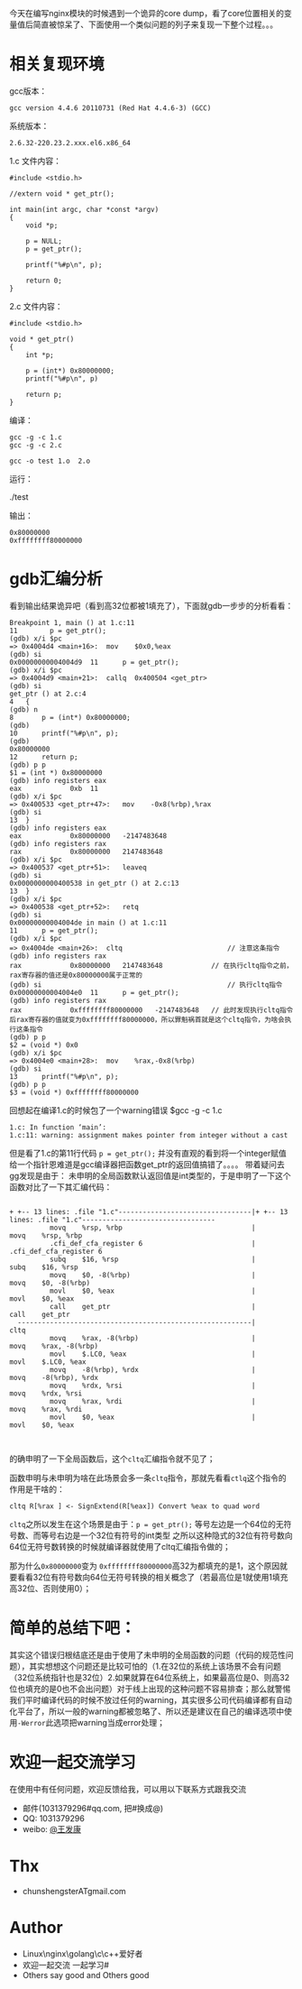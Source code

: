 今天在编写nginx模块的时候遇到一个诡异的core dump，看了core位置相关的变量值后简直被惊呆了、下面使用一个类似问题的列子来复现一下整个过程。。。


相关复现环境
====

gcc版本： 

```
gcc version 4.4.6 20110731 (Red Hat 4.4.6-3) (GCC) 
```

系统版本：

```
2.6.32-220.23.2.xxx.el6.x86_64
```


1.c 文件内容：

```
#include <stdio.h>

//extern void * get_ptr();

int main(int argc, char *const *argv)
{
    void *p;
    
    p = NULL;
    p = get_ptr();

    printf("%#p\n", p);

    return 0;
}

```


2.c 文件内容：

```
#include <stdio.h>

void * get_ptr()
{
    int *p;

    p = (int*) 0x80000000;
    printf("%#p\n", p)

    return p;
}
```


编译：

```
gcc -g -c 1.c 
gcc -g -c 2.c 

gcc -o test 1.o  2.o

```

运行：

./test

输出：
```
0x80000000
0xffffffff80000000
```

gdb汇编分析
=======

看到输出结果诡异吧（看到高32位都被1填充了），下面就gdb一步步的分析看看：

```
Breakpoint 1, main () at 1.c:11
11        p = get_ptr();
(gdb) x/i $pc
=> 0x4004d4 <main+16>:	mov    $0x0,%eax
(gdb) si
0x00000000004004d9	11	    p = get_ptr();
(gdb) x/i $pc
=> 0x4004d9 <main+21>:	callq  0x400504 <get_ptr>
(gdb) si
get_ptr () at 2.c:4
4	{
(gdb) n
8	    p = (int*) 0x80000000;
(gdb) 
10	    printf("%#p\n", p);
(gdb) 
0x80000000
12	    return p;
(gdb) p p
$1 = (int *) 0x80000000
(gdb) info registers eax
eax            0xb	11
(gdb) x/i $pc
=> 0x400533 <get_ptr+47>:	mov    -0x8(%rbp),%rax
(gdb) si
13	}
(gdb) info registers eax
eax            0x80000000	-2147483648
(gdb) info registers rax
rax            0x80000000	2147483648
(gdb) x/i $pc
=> 0x400537 <get_ptr+51>:	leaveq 
(gdb) si
0x0000000000400538 in get_ptr () at 2.c:13
13	}
(gdb) x/i $pc
=> 0x400538 <get_ptr+52>:	retq   
(gdb) si
0x00000000004004de in main () at 1.c:11
11	    p = get_ptr();
(gdb) x/i $pc
=> 0x4004de <main+26>:	cltq                          // 注意这条指令
(gdb) info registers rax
rax            0x80000000	2147483648            // 在执行cltq指令之前，rax寄存器的值还是0x80000000属于正常的
(gdb) si                                              // 执行cltq指令
0x00000000004004e0	11	    p = get_ptr();
(gdb) info registers rax
rax            0xffffffff80000000	-2147483648   // 此时发现执行cltq指令后rax寄存器的值就变为0xffffffff80000000，所以罪魁祸首就是这个cltq指令，为啥会执行这条指令
(gdb) p p
$2 = (void *) 0x0
(gdb) x/i $pc
=> 0x4004e0 <main+28>:	mov    %rax,-0x8(%rbp)
(gdb) si
13	    printf("%#p\n", p);
(gdb) p p
$3 = (void *) 0xffffffff80000000

```


回想起在编译1.c的时候包了一个warning错误
$gcc -g -c 1.c
 
```
1.c: In function ‘main’:
1.c:11: warning: assignment makes pointer from integer without a cast
```

但是看了1.c的第11行代码 `p = get_ptr();` 并没有直观的看到将一个integer赋值给一个指针恩难道是gcc编译器把函数get_ptr的返回值搞错了。。。。
带着疑问去gg发现是由于： 未申明的全局函数默认返回值是int类型的，于是申明了一下这个函数对比了一下其汇编代码：

```

+ +-- 13 lines: .file "1.c"---------------------------------|+ +-- 13 lines: .file "1.c"---------------------------------
          movq    %rsp, %rbp                                |          movq    %rsp, %rbp
          .cfi_def_cfa_register 6                           |          .cfi_def_cfa_register 6
          subq    $16, %rsp                                 |          subq    $16, %rsp
          movq    $0, -8(%rbp)                              |          movq    $0, -8(%rbp)
          movl    $0, %eax                                  |          movl    $0, %eax
          call    get_ptr                                   |          call    get_ptr
  ----------------------------------------------------------|          cltq                                              
          movq    %rax, -8(%rbp)                            |          movq    %rax, -8(%rbp)
          movl    $.LC0, %eax                               |          movl    $.LC0, %eax
          movq    -8(%rbp), %rdx                            |          movq    -8(%rbp), %rdx
          movq    %rdx, %rsi                                |          movq    %rdx, %rsi
          movq    %rax, %rdi                                |          movq    %rax, %rdi
          movl    $0, %eax                                  |          movl    $0, %eax

		 
```

的确申明了一下全局函数后，这个`cltq`汇编指令就不见了；

函数申明与未申明为啥在此场景会多一条`cltq`指令，那就先看看`ctlq`这个指令的作用是干啥的：

```
cltq R[%rax ] <- SignExtend(R[%eax]) Convert %eax to quad word

```

`cltq`之所以发生在这个场景是由于：`p = get_ptr();` 等号左边是一个64位的无符号数、而等号右边是一个32位有符号的int类型
之所以这种隐式的32位有符号数向64位无符号数转换的时候就编译器就使用了cltq汇编指令做的；


那为什么`0x80000000`变为 `0xffffffff80000000`高32为都填充的是1，这个原因就要看看32位有符号数向64位无符号转换的相关概念了（若最高位是1就使用1填充高32位、否则使用0）；


简单的总结下吧：
====  

其实这个错误归根结底还是由于使用了未申明的全局函数的问题（代码的规范性问题），其实想想这个问题还是比较可怕的（1.在32位的系统上该场景不会有问题（32位系统指针也是32位）2.如果就算在64位系统上，如果最高位是0、则高32位也填充的是0也不会出问题）对于线上出现的这种问题不容易排查；那么就警惕我们平时编译代码的时候不放过任何的warning，其实很多公司代码编译都有自动化平台了，所以一般的warning都被忽略了、所以还是建议在自己的编译选项中使用`-Werror`此选项把warning当成error处理；


欢迎一起交流学习 
====
 
在使用中有任何问题，欢迎反馈给我，可以用以下联系方式跟我交流

* 邮件(1031379296#qq.com, 把#换成@)
* QQ: 1031379296
* weibo: [@王发康](http://weibo.com/u/2786211992/home)


Thx
====

* chunshengsterATgmail.com


Author
====
* Linux\nginx\golang\c\c++爱好者
* 欢迎一起交流  一起学习# 
* Others say good and Others good



